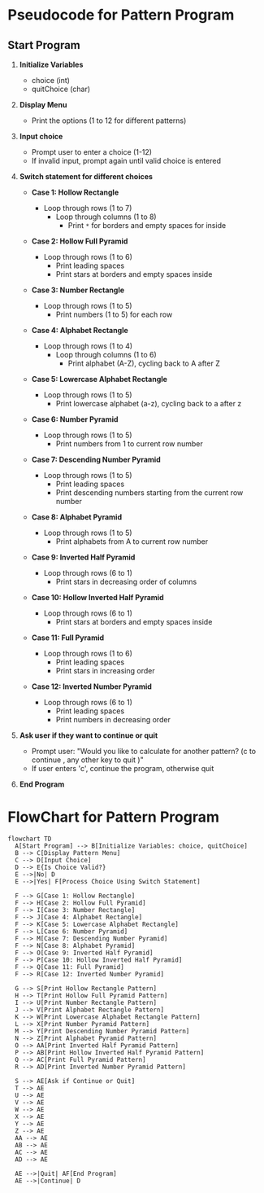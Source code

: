 # Pseudocode for Pattern Program

## Start Program

1. **Initialize Variables**
    - choice (int)
    - quitChoice (char)

2. **Display Menu**
    - Print the options (1 to 12 for different patterns)

3. **Input choice**
    - Prompt user to enter a choice (1-12)
    - If invalid input, prompt again until valid choice is entered

4. **Switch statement for different choices**
    - **Case 1: Hollow Rectangle**
        - Loop through rows (1 to 7)
            - Loop through columns (1 to 8)
                - Print `*` for borders and empty spaces for inside

    - **Case 2: Hollow Full Pyramid**
        - Loop through rows (1 to 6)
            - Print leading spaces
            - Print stars at borders and empty spaces inside

    - **Case 3: Number Rectangle**
        - Loop through rows (1 to 5)
            - Print numbers (1 to 5) for each row

    - **Case 4: Alphabet Rectangle**
        - Loop through rows (1 to 4)
            - Loop through columns (1 to 6)
                - Print alphabet (A-Z), cycling back to A after Z

    - **Case 5: Lowercase Alphabet Rectangle**
        - Loop through rows (1 to 5)
            - Print lowercase alphabet (a-z), cycling back to a after z

    - **Case 6: Number Pyramid**
        - Loop through rows (1 to 5)
            - Print numbers from 1 to current row number

    - **Case 7: Descending Number Pyramid**
        - Loop through rows (1 to 5)
            - Print leading spaces
            - Print descending numbers starting from the current row number

    - **Case 8: Alphabet Pyramid**
        - Loop through rows (1 to 5)
            - Print alphabets from A to current row number

    - **Case 9: Inverted Half Pyramid**
        - Loop through rows (6 to 1)
            - Print stars in decreasing order of columns

    - **Case 10: Hollow Inverted Half Pyramid**
        - Loop through rows (6 to 1)
            - Print stars at borders and empty spaces inside

    - **Case 11: Full Pyramid**
        - Loop through rows (1 to 6)
            - Print leading spaces
            - Print stars in increasing order

    - **Case 12: Inverted Number Pyramid**
        - Loop through rows (6 to 1)
            - Print leading spaces
            - Print numbers in decreasing order

5. **Ask user if they want to continue or quit**
    - Prompt user: "Would you like to calculate for another pattern? (c to  continue , any other key to quit )"
    - If user enters 'c', continue the  program, otherwise quit

6. **End Program**
 # FlowChart for Pattern Program
  ```mermaid
flowchart TD
    A[Start Program] --> B[Initialize Variables: choice, quitChoice]
    B --> C[Display Pattern Menu]
    C --> D[Input Choice]
    D --> E{Is Choice Valid?}
    E -->|No| D
    E -->|Yes| F[Process Choice Using Switch Statement]
    
    F --> G[Case 1: Hollow Rectangle]
    F --> H[Case 2: Hollow Full Pyramid]
    F --> I[Case 3: Number Rectangle]
    F --> J[Case 4: Alphabet Rectangle]
    F --> K[Case 5: Lowercase Alphabet Rectangle]
    F --> L[Case 6: Number Pyramid]
    F --> M[Case 7: Descending Number Pyramid]
    F --> N[Case 8: Alphabet Pyramid]
    F --> O[Case 9: Inverted Half Pyramid]
    F --> P[Case 10: Hollow Inverted Half Pyramid]
    F --> Q[Case 11: Full Pyramid]
    F --> R[Case 12: Inverted Number Pyramid]

    G --> S[Print Hollow Rectangle Pattern]
    H --> T[Print Hollow Full Pyramid Pattern]
    I --> U[Print Number Rectangle Pattern]
    J --> V[Print Alphabet Rectangle Pattern]
    K --> W[Print Lowercase Alphabet Rectangle Pattern]
    L --> X[Print Number Pyramid Pattern]
    M --> Y[Print Descending Number Pyramid Pattern]
    N --> Z[Print Alphabet Pyramid Pattern]
    O --> AA[Print Inverted Half Pyramid Pattern]
    P --> AB[Print Hollow Inverted Half Pyramid Pattern]
    Q --> AC[Print Full Pyramid Pattern]
    R --> AD[Print Inverted Number Pyramid Pattern]

    S --> AE[Ask if Continue or Quit]
    T --> AE
    U --> AE
    V --> AE
    W --> AE
    X --> AE
    Y --> AE
    Z --> AE
    AA --> AE
    AB --> AE
    AC --> AE
    AD --> AE

    AE -->|Quit| AF[End Program]
    AE -->|Continue| D
